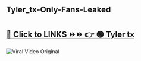 
 ## Tyler_tx-Only-Fans-Leaked

# <h2><a href="https://clipsfans.com/Tyler_tx&ref=git">🔗 Click to LINKS ⏩⏩ 👉 🟢 Tyler tx </a></h2>

<a href="https://clipsfans.com/Tyler_tx&ref=git" rel="nofollow" data-target="animated-image.originalLink"><img src="https://i.ibb.co.com/xMMVF88/686577567.gif" alt="Viral Video Original" style="max-width: 100%; display: inline-block;" data-target="animated-image.originalImage"></a>
